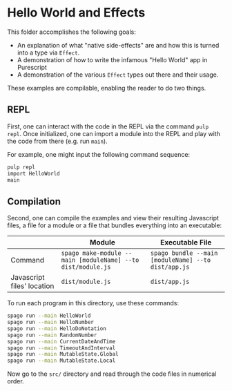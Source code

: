 # Hello World and Effects

This folder accomplishes the following goals:
- An explanation of what "native side-effects" are and how this is turned into a type via `Effect`.
- A demonstration of how to write the infamous "Hello World" app in Purescript
- A demonstration of the various `Effect` types out there and their usage.

These examples are compilable, enabling the reader to do two things.

## REPL

First, one can interact with the code in the REPL via the command `pulp repl`. Once initialized, one can import a module into the REPL and play with the code from there (e.g. run `main`).

For example, one might input the following command sequence:
```bash
pulp repl
import HelloWorld
main
```

## Compilation

Second, one can compile the examples and view their resulting Javascript files, a file for a module or a file that bundles everything into an executable:

| | Module | Executable File |
| - | - | - |
| Command | `spago make-module --main [moduleName] --to dist/module.js` | `spago bundle --main [moduleName] --to dist/app.js`
| Javascript files' location | `dist/module.js` | `dist/app.js` |

To run each program in this directory, use these commands:
```bash
spago run --main HelloWorld
spago run --main HelloNumber
spago run --main HelloDoNotation
spago run --main RandomNumber
spago run --main CurrentDateAndTime
spago run --main TimeoutAndInterval
spago run --main MutableState.Global
spago run --main MutableState.Local
```

Now go to the `src/` directory and read through the code files in numerical order.
